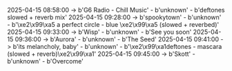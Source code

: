 2025-04-15 08:58:00 -> b'G6 Radio - Chill Music' - b'unknown' - b'deftones slowed + reverb mix'
2025-04-15 09:28:00 -> b'spookytown' - b'unknown' - b'\xe2\x99\xa5 a perfect circle - blue \xe2\x99\xa5 (slowed + reverbed)'
2025-04-15 09:33:00 -> b'Wisp' - b'unknown' - b'See you soon'
2025-04-15 09:36:00 -> b'Aurora' - b'unknown' - b'The Seed'
2025-04-15 09:41:00 -> b'its melancholy, baby' - b'unknown' - b'\xe2\x99\xa1deftones - mascara (slowed + reverb)\xe2\x99\xa1'
2025-04-15 09:45:00 -> b'Skott' - b'unknown' - b'Overcome'
